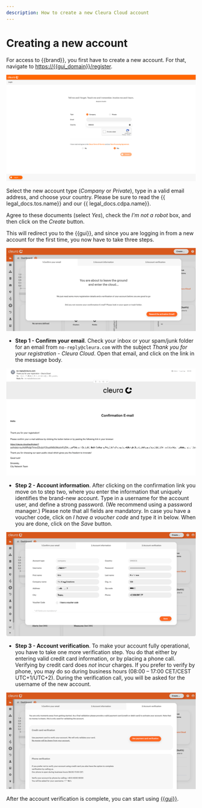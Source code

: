 ```yaml
---
description: How to create a new Cleura Cloud account
---
```

# Creating a new account

For access to {{brand}}, you first have to create a new account.
For that, navigate to <https://{{gui_domain}}/register>.

![Type in necessary details](assets/02-type-email-country.png)

Select the new account type (*Company* or *Private*), type in a valid email address, and choose your country.
Please be sure to read the {{ legal_docs.tos.name}} and our {{ legal_docs.cdpa.name}}.

Agree to these documents (select *Yes*), check the *I'm not a robot* box, and then click on the *Create* button.

This will redirect you to the {{gui}}, and since you are logging in from a new account for the first time, you now have to take three steps.

![Three steps to take](assets/03-step-1.png)

* **Step 1 - Confirm your email**.
  Check your inbox or your spam/junk folder for an email from `no-reply@cleura.com` with the subject *Thank you for your registration - Cleura Cloud*.
  Open that email, and click on the link in the message body.

![Three steps to take](assets/04-conf-email.png)

* **Step 2 - Account information**.
  After clicking on the confirmation link you move on to step two, where you enter the information that uniquely identifies the brand-new account.
  Type in a username for the account user, and define a strong password.
  (We recommend using a password manager.)
  Please note that all fields are mandatory.
  In case you have a voucher code, click on *I have a voucher code* and type it in below.
  When you are done, click on the *Save* button.

![Confirm account information](assets/05-step-2.png)

* **Step 3 - Account verification**.
  To make your account fully operational, you have to take one more verification step.
  You do that either by entering valid credit card information, or by placing a phone call.
  Verifying by credit card does *not* incur charges.
  If you prefer to verify by phone, you may do so during business hours (08:00 – 17:00 CET/CEST UTC+1/UTC+2).
  During the verification call, you will be asked for the username of the new account.

![Account verification](assets/06-step-3.png)

After the account verification is complete, you can start using [{{gui}}](https://{{gui_domain}}).
